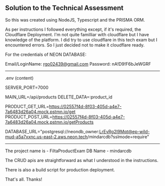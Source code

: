 ## Solution to the Technical Assessment

So this was created using NodeJS, Typescript and the PRISMA ORM.

As per instructions I followed everything except, if it's required, the Cloudflare Deployment.
I'm not quite familliar with cloudflare but I have knowledge of the platform. I did try to use cloudflare in this tech exam but I encountered errors.
So I just decided not to make it cloudflare ready.

For the credentials of NEON DATABASE:

Email/LoginName: rgo02439@gmail.com
Password:        nA!D9!F6bJeWGRF

****************************************************************************************************************************
.env (content)

SERVER_PORT=7000

MAIN_URL=/api/products
DELETE_DATA=:product_id

PRODUCT_GET_URL=https://02557f4d-8f03-405d-a4e7-7a6483d26a04.mock.pstmn.io/get
PRODUCT_POST_URL=https://02557f4d-8f03-405d-a4e7-7a6483d26a04.mock.pstmn.io/getProducts

DATABASE_URL="postgresql://neondb_owner:LrEyRg2I9Mqt@ep-wild-mud-a5a7xxnc.us-east-2.aws.neon.tech/mindarcdb?sslmode=require"
*****************************************************************************************************************************

The project name is  -  FiltaProductExam
DB Name              -  mindarcdb 

The CRUD apis are straightforward as what I understood in the instructions.

There is also a build script for production deployment.

That's all. Thanks!

